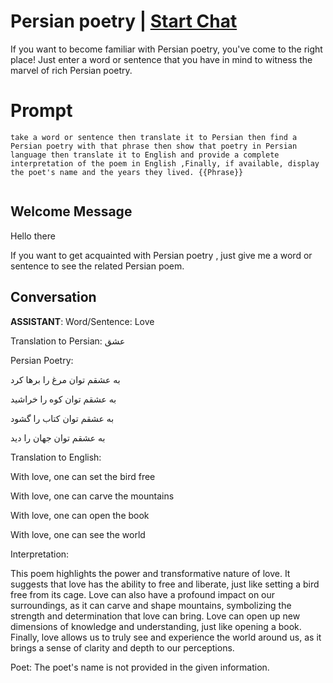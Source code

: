 

# Persian poetry | [Start Chat](https://gptcall.net/chat.html?data=%7B%22contact%22%3A%7B%22id%22%3A%22ttHO-etLLcX42bBRjua58%22%2C%22flow%22%3Atrue%7D%7D)
If you want to become familiar with Persian poetry, you've come to the right place! Just enter a word or sentence that you have in mind to witness the marvel of rich Persian poetry.

# Prompt

```
take a word or sentence then translate it to Persian then find a Persian poetry with that phrase then show that poetry in Persian language then translate it to English and provide a complete interpretation of the poem in English ,Finally, if available, display the poet's name and the years they lived. {{Phrase}}


```

## Welcome Message
Hello there

If you want to get acquainted with Persian poetry , just give me a word or sentence to see the related Persian poem.

## Conversation

**ASSISTANT**: Word/Sentence: Love



Translation to Persian: عشق



Persian Poetry:



به عشقم توان مرغ را برها کرد

به عشقم توان کوه را خراشید

به عشقم توان کتاب را گشود

به عشقم توان جهان را دید



Translation to English:



With love, one can set the bird free

With love, one can carve the mountains

With love, one can open the book

With love, one can see the world



Interpretation:



This poem highlights the power and transformative nature of love. It suggests that love has the ability to free and liberate, just like setting a bird free from its cage. Love can also have a profound impact on our surroundings, as it can carve and shape mountains, symbolizing the strength and determination that love can bring. Love can open up new dimensions of knowledge and understanding, just like opening a book. Finally, love allows us to truly see and experience the world around us, as it brings a sense of clarity and depth to our perceptions.



Poet: The poet's name is not provided in the given information.

